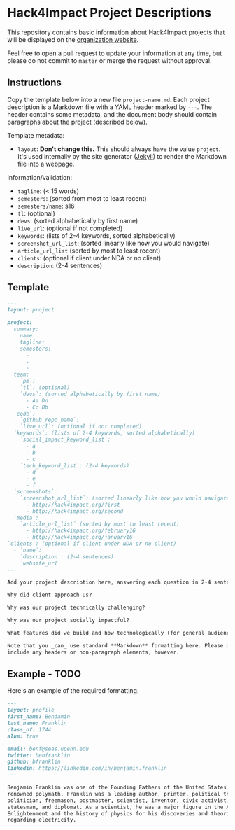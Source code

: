 # Hack4Impact Project Descriptions

This repository contains basic information about Hack4Impact projects that will
be displayed on the [organization website](http://hack4impact.org/projects).

Feel free to open a pull request to update your information at any time, but
please do not commit to `master` or merge the request without approval.


## Instructions

Copy the template below into a new file `project-name.md`. Each project description
is a Markdown file with a YAML header marked by `---`. The header contains some
metadata, and the document body should contain paragraphs about the project
(described below).

Template metadata:
- `layout`: **Don't change this.** This should always have the value `project`.
  It's used internally by the site generator ([Jekyll](https://jekyllrb.com/))
  to render the Markdown file into a webpage.

Information/validation:
- `tagline`: (< 15 words)
- `semesters`: (sorted from most to least recent)
- `semesters/name`: s16
- `tl`: (optional)
- `devs`: (sorted alphabetically by first name)
- `live_url`: (optional if not completed)
- `keywords`: (lists of 2-4 keywords, sorted alphabetically)
- `screenshot_url_list`: (sorted linearly like how you would navigate)
- `article_url_list` (sorted by most to least recent)
- `clients`: (optional if client under NDA or no client)
- `description`: (2-4 sentences)

## Template

```markdown
---
layout: project

project:
  summary:
    name:
    tagline:
    semesters:
      - 
      - 
      - 
  team:
    `pm`:
    `tl`: (optional)
    `devs`: (sorted alphabetically by first name)
      - Aa Dd
      - Cc Bb
  `code`:
    `github_repo_name`:
    `live_url`: (optional if not completed)
  `keywords`: (lists of 2-4 keywords, sorted alphabetically)
    `social_impact_keyword_list`:
      - a
      - b
      - c
    `tech_keyword_list`: (2-4 keywords)
      - d
      - e
      - f
  `screenshots`:
    `screenshot_url_list`: (sorted linearly like how you would navigate)
      - http://hack4impact.org/first
      - http://hack4impact.org/second
  `media`:
    `article_url_list` (sorted by most to least recent)
      - http://hack4impact.org/february16
      - http://hack4impact.org/january16
`clients`: (optional if client under NDA or no client)
  - `name`:
    `description`: (2-4 sentences)
    `website_url`
---

Add your project description here, answering each question in 2-4 sentences.

Why did client approach us?

Why was our project technically challenging?

Why was our project socially impactful?

What features did we build and how technologically (for general audience)?

Note that you _can_ use standard **Markdown** formatting here. Please don't
include any headers or non-paragraph elements, however.

```

## Example - TODO

Here's an example of the required formatting.

```markdown
---
layout: profile
first_name: Benjamin
last_name: Franklin
class_of: 1744
alum: true

email: benf@seas.upenn.edu
twitter: benfranklin
github: bfranklin
linkedin: https://linkedin.com/in/benjamin.franklin
---

Benjamin Franklin was one of the Founding Fathers of the United States. A
renowned polymath, Franklin was a leading author, printer, political theorist,
politician, freemason, postmaster, scientist, inventor, civic activist,
statesman, and diplomat. As a scientist, he was a major figure in the American
Enlightenment and the history of physics for his discoveries and theories
regarding electricity.
```
